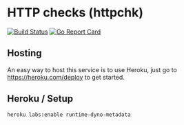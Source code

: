 # HTTP checks (httpchk)

[![Build Status](https://travis-ci.org/mat/httpchk.svg?branch=master)](https://travis-ci.org/mat/httpchk)
[![Go Report Card](https://goreportcard.com/badge/github.com/mat/httpchk)](https://goreportcard.com/report/github.com/mat/httpchk)

## Hosting

An easy way to host this service is to use Heroku, just go to <https://heroku.com/deploy> to get started.

## Heroku / Setup

```bash
heroku labs:enable runtime-dyno-metadata
```
